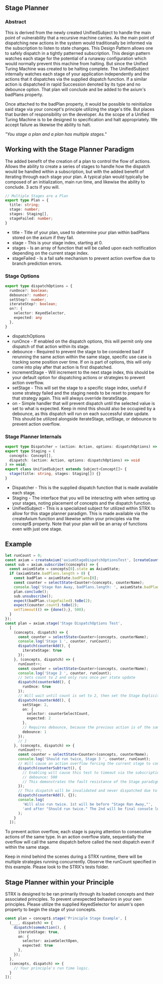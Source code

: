 ## Stage Planner
### Abstract
This is derived from the newly created UnifiedSubject to handle the main point of vulnerability that a recursive machine carries. As the main point of dispatching new actions in the system would traditionally be informed via the subscription to listen to state changes. This Design Pattern allows one to safely dispatch in a tightly patterned subscription. This design pattern watches each stage for the potential of a runaway configuration which would normally prevent this machine from halting. But since the Unified Turing Machine was created to be halting complete. The UnifiedSubject internally watches each stage of your application independently and the actions that it dispatches via the supplied dispatch function. If a similar action is dispatched in rapid Succession denoted by its type and no debounce option. That plan will conclude and be added to the axium's badPlans property.

Once attached to the badPlan property, it would be possible to reinitialize said stage via your concept's principle utilizing the stage's title. But places that burden of responsibility on the developer. As the scope of a Unified Turing Machine is to be designed to specification and halt appropriately. We accept failure as likewise the ability to halt.

*"You stage a plan and a plan has multiple stages."*

## Working with the Stage Planner Paradigm
The added benefit of the creation of a plan to control the flow of actions. Allows the ability to create a series of stages to handle how the dispatch would be handled within a subscription, but with the added benefit of iterating through each stage your plan. A typical plan would typically be composed of an initialization, main run time, and likewise the ability to conclude. 3 acts if you will.
```typescript
// Multiple Stages are a Plan
export type Plan = {
  title: string;
  stage: number;
  stages: Staging[],
  stageFailed: number;
}
```
* title - Title of your plan, used to determine your plan within badPlans stored on the axium if they fail.
* stage - This is your stage index, starting at 0.
* stages - Is an array of function that will be called upon each notification depending on the current stage index.
* stageFailed - Is a fail safe mechanism to prevent action overflow due to branch prediction errors.
### Stage Options
```typescript
export type dispatchOptions = {
  runOnce?: boolean;
  debounce?: number;
  setStep?: number;
  iterateStep?: boolean;
  on?: {
    selector: KeyedSelector,
    expected: any
  },
}

```
* dispatchOptions
* runOnce - If enabled on the dispatch options, this will permit only one dispatch of that action within its stage.
* debounce - Required to prevent the stage to be considered bad if rerunning the same action within the same stage, specific use case is tracking some position over time. If on is part of options, this will only come into play after that action is first dispatched.
* incrementStage - Will increment to the next stage index, this should be your default option for dispatching actions or strategies to prevent action overflow.
* setStage - This will set the stage to a specific stage index, useful if some strategy failed and the staging needs to be reset to prepare for that strategy again. This will always override iterateStage.
* on - Simple handler that will prevent dispatch until the selected value is set to what is expected. Keep in mind this should also be occupied by a debounce, as this dispatch will run on each successful state update. This should be utilized alongside iterateStage, setStage, or debounce to prevent action overflow.
 
### Stage Planner Internals
```typescript
export type Dispatcher = (action: Action, options: dispatchOptions) => void;
export type Staging = (
  concepts: Concept[],
  dispatch: (action: Action, options: dispatchOptions) => void
) => void;
export class UnifiedSubject extends Subject<Concept[]> {
  stage(title: string, stages: Staging[]) {}
}
```
* Dispatcher - This is the supplied dispatch function that is made available each stage.
* Staging - The interface that you will be interacting with when setting up your stages, noting placement of concepts and the dispatch function.
* UnifiedSubject - This is a specialized subject for utilized within STRX to allow for this stage planner paradigm. This is made available via the createAxium function and likewise within your principles via the concept$ property. Note that your plan will be an array of functions even with just one stage.

## Example
```typescript
let runCount = 0;
const axium = createAxium('axiumStageDispatchOptionsTest', [createCounterConcept()], true);
const sub = axium.subscribe((concepts) => {
  const axiumState = concepts[0].state as AxiumState;
  if (axiumState.badPlans.length > 0) {
    const badPlan = axiumState.badPlans[0];
    const counter = selectState<Counter>(concepts, counterName);
    console.log('Stage Ran Away, badPlans.length: ', axiumState.badPlans.length, 'Count: ', counter.count);
    plan.conclude();
    sub.unsubscribe();
    expect(badPlan.stageFailed).toBe(2);
    expect(counter.count).toBe(2);
    setTimeout(() => {done();}, 500);
  }
});
const plan = axium.stage('Stage DispatchOptions Test',
  [
    (concepts, dispatch) => {
      const counter = selectState<Counter>(concepts, counterName);
      console.log('Stage 1 ', counter, runCount);
      dispatch(counterAdd(), {
        iterateStage: true
      });
    }, (concepts, dispatch) => {
      runCount++;
      const counter = selectState<Counter>(concepts, counterName);
      console.log('Stage 2 ', counter, runCount);
      // Sets count to 2 and only runs once per state update
      dispatch(counterAdd(), {
        runOnce: true
      });
      // Will wait until count is set to 2, then set the Stage Explicitly to the third Step counting from 0.
      dispatch(counterAdd(), {
        setStage: 2,
        on: {
          selector: counterSelectCount,
          expected: 2
        },
        // Requires debounce, because the previous action is of the same type, but runs only once.
        debounce: 1
      });
      // }
    }, (concepts, dispatch) => {
      runCount++;
      const counter = selectState<Counter>(concepts, counterName);
      console.log('Should run twice, Stage 3 ', counter, runCount);
      // Will cause an action overflow forcing the current stage to conclude and add the plan to badPlans
      dispatch(counterSubtract(), {
        // Enabling will cause this test to timeout via the subscription watching for badPlans to never be ran.
        // debounce: 500
        // This demonstrates the fault resistance of the Stage paradigm, despite STRX's recursive functionality.
      });
      // This dispatch will be invalidated and never dispatched due to the effect of action overflow of the above.
      dispatch(counterAdd(), {});
      console.log(
        'Will also run twice. 1st will be before "Stage Ran Away,"',
        'and after "Should run twice." The 2nd will be final console log output.'
      );
    }
  ]);
```
To prevent action overflow, each stage is paying attention to consecutive actions of the same type. In an action overflow state, sequentially the overflow will call the same dispatch before called the next dispatch even if within the same stage.

Keep in mind behind the scenes during a STRX runtime, there will be multiple strategies running concurrently. Observe the runCount specified in this example. Please look to the STRX's tests folder.

## Stage Planner within your Principle
STRX is designed to be ran primarily through its loaded concepts and their associated principles. To prevent unexpected behaviors in your own principles. Please utilize the supplied KeyedSelector for axium's open property to begin the stage of your concepts.
```typescript
const plan = concept$.stage('Principle Stage Example', [
  (___, dispatch) => {
    dispatch(someAction(), {
      iterateStage: true,
      on: {
        selector: axiumSelectOpen,
        expected: true
      },
    });
  },
  (concepts, dispatch) => {
    // Your principle's run time logic.
  }
]);
```
